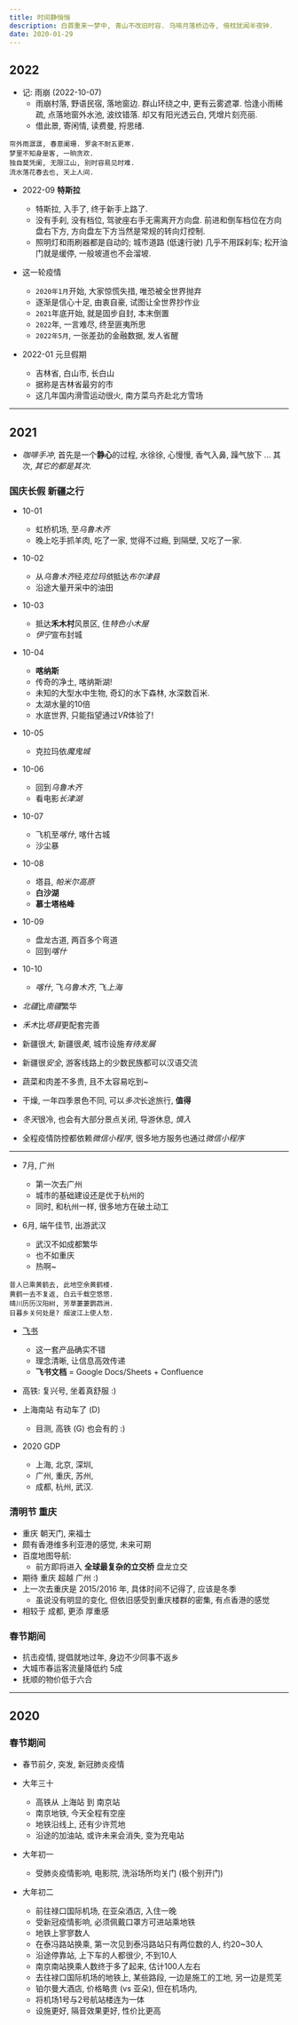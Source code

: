 ```yaml
---
title: 时间静悄悄
description: 白首重来一梦中, 青山不改旧时容. 乌啼月落桥边寺, 倚枕犹闻半夜钟.
date: 2020-01-29
---
```


## 2022

- 记: 雨崩 (2022-10-07)
  - 雨崩村落, 野语民宿, 落地窗边.
    群山环绕之中, 更有云雾遮罩.
    恰逢小雨稀疏, 点落地窗外水池, 波纹错落.
    却又有阳光透云白, 凭增片刻亮丽.
  - 借此景, 寄闲情, 读费曼, 捋思绪.

```
帘外雨潺潺, 春意阑珊. 罗衾不耐五更寒.
梦里不知身是客, 一晌贪欢.
独自莫凭阑, 无限江山, 别时容易见时难.
流水落花春去也, 天上人间.
```

- 2022-09 __特斯拉__
  - 特斯拉, 入手了, 终于新手上路了.
  - 没有手刹, 没有档位, 驾驶座右手无需离开方向盘.
    前进和倒车档位在方向盘右下方,
    方向盘左下方当然是常规的转向灯控制.
  - 照明灯和雨刷器都是自动的;
    城市道路 (低速行驶) 几乎不用踩刹车;
    松开油门就是缓停, 一般坡道也不会溜坡.

- 这一轮疫情
  - `2020年1月`开始, 大家惊慌失措, 唯恐被全世界抛弃
  - 逐渐是信心十足, 由衷自豪, 试图让全世界抄作业
  - `2021`年底开始, 就是固步自封, 本末倒置
  - `2022`年, 一言难尽, 终至匪夷所思
  - `2022年5月`, 一张差劲的金融数据, 发人省醒

- 2022-01 元旦假期
  - 吉林省, 白山市, 长白山
  - 据称是吉林省最穷的市
  - 这几年国内滑雪运动很火, 南方菜鸟齐赴北方雪场

------------------

## 2021

* *咖啡手冲*, 首先是一个**静心**的过程,
  水徐徐, 心慢慢, 香气入鼻, 躁气放下 ...
  其次, *其它的都是其次*.

### 国庆长假 新疆之行

* 10-01
  - 虹桥机场, 至*乌鲁木齐*
  - 晚上吃手抓羊肉, 吃了一家, 觉得不过瘾,
    到隔壁, 又吃了一家.
* 10-02
  - 从*乌鲁木齐*经*克拉玛依*抵达*布尔津县*
  - 沿途大量开采中的油田
* 10-03
  - 抵达**禾木村**风景区, 住*特色小木屋*
  - *伊宁*宣布封城
* 10-04
  - **喀纳斯**
  - 传奇的净土, 喀纳斯湖!
  - 未知的大型水中生物, 奇幻的水下森林, 水深数百米.
  - 太湖水量的10倍
  - 水底世界, 只能指望通过*VR*体验了!
* 10-05
  - 克拉玛依*魔鬼城*
* 10-06
  - 回到*乌鲁木齐*
  - 看电影*长津湖*
* 10-07
  - 飞机至*喀什*, 喀什古城
  - 沙尘暴
* 10-08
  - 塔县, *帕米尔高原*
  - **白沙湖**
  - **慕士塔格峰**
* 10-09
  - 盘龙古道, 两百多个弯道
  - 回到*喀什*
* 10-10
  - *喀什*, 飞*乌鲁木齐*, 飞*上海*

* *北疆*比*南疆*繁华
* *禾木*比*塔县*更配套完善
* 新疆很*大*, 新疆很*美*, 城市设施*有待发展*
* 新疆很*安全*, 游客线路上的少数民族都可以汉语交流
* 蔬菜和肉差不多贵, 且不太容易吃到~
* 干燥, 一年四季景色不同, 可以*多次*长途旅行, **值得**
* *冬天*很冷, 也会有大部分景点关闭, 导游休息, *慎入*
* 全程疫情防控都依赖*微信小程序*,
  很多地方服务也通过*微信小程序*

------------------

* 7月, 广州
  - 第一次去广州
  - 城市的基础建设还是优于杭州的
  - 同时, 和杭州一样, 很多地方在破土动工

* 6月, 端午佳节, 出游武汉
  - 武汉不如成都繁华
  - 也不如重庆
  - 热啊~

```
昔人已乘黄鹤去, 此地空余黄鹤楼.
黄鹤一去不复返, 白云千载空悠悠.
晴川历历汉阳树, 芳草萋萋鹦鹉洲.
日暮乡关何处是? 烟波江上使人愁.
```

* [飞书](https://www.feishu.cn)
  - 这一套产品确实不错
  - 理念清晰, 让信息高效传递
  - **飞书文档** = Google Docs/Sheets + Confluence

* 高铁: 复兴号, 坐着真舒服 :)

* 上海南站 有动车了 (D)
  - 目测, 高铁 (G) 也会有的 :)

* 2020 GDP
  - 上海, 北京, 深圳,
  - 广州, 重庆, 苏州,
  - 成都, 杭州, 武汉.

### 清明节 重庆

* 重庆 朝天门, 来福士
* 颇有香港维多利亚港的感觉, 未来可期
* 百度地图导航:
  - 前方即将进入 **全球最复杂的立交桥** 盘龙立交
* 期待 重庆 超越 广州 :)
* 上一次去重庆是 2015/2016 年, 具体时间不记得了, 应该是冬季
  - 虽说没有明显的变化, 但依旧感受到重庆楼群的密集, 有点香港的感觉
* 相较于 成都, 更添 厚重感

### 春节期间

* 抗击疫情, 提倡就地过年, 身边不少同事不返乡
* 大城市春运客流量降低约 5成
* 抚顺的物价低于六合

------------------

## 2020

### 春节期间

* 春节前夕, 突发, 新冠肺炎疫情

* 大年三十
  - 高铁从 上海站 到 南京站
  - 南京地铁, 今天全程有空座
  - 地铁沿线上, 还有少许荒地
  - 沿途的加油站, 或许未来会消失, 变为充电站

* 大年初一
  - 受肺炎疫情影响, 电影院, 洗浴场所均关门 (极个别开门)

* 大年初二
  - 前往禄口国际机场, 在亚朵酒店, 入住一晚
  - 受新冠疫情影响, 必须佩戴口罩方可进站乘地铁
  - 地铁上寥寥数人
  - 在泰冯路站换乘, 第一次见到泰冯路站只有两位数的人, 约20~30人
  - 沿途停靠站, 上下车的人都很少, 不到10人
  - 南京南站换乘人数终于多了起来, 估计100人左右
  - 去往禄口国际机场的地铁上, 某些路段, 一边是施工的工地, 另一边是荒芜
  - 铂尔曼大酒店, 价格略贵 (vs 亚朵), 但在机场内,
  - 将机场1号与2号航站楼连为一体
  - 设施更好, 隔音效果更好, 性价比更高
